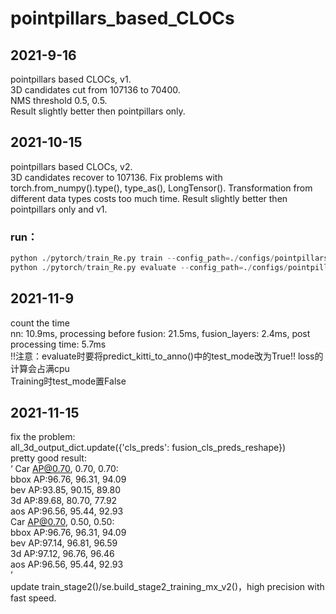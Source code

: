 # pointpillars_based_CLOCs

## 2021-9-16
pointpillars based CLOCs,  v1.   
3D candidates cut from 107136 to 70400.   
NMS threshold 0.5, 0.5.   
Result slightly better then pointpillars only.


## 2021-10-15
pointpillars based CLOCs,  v2.   
3D candidates recover to 107136.
Fix problems with torch.from_numpy().type(), type_as(), LongTensor(). Transformation from different data types costs too much time.
Result slightly better then pointpillars only and v1.  


### run：
```python
python ./pytorch/train_Re.py train --config_path=./configs/pointpillars/car/CLOCs_xyres_16.proto --model_dir=model_dirs/model_dir_CLOCs_temp --pickle_result=True
python ./pytorch/train_Re.py evaluate --config_path=./configs/pointpillars/car/CLOCs_xyres_16.proto --model_dir=model_dirs/model_dir_CLOCs --pickle_result=True/False
```

## 2021-11-9
count the time   
nn: 10.9ms, processing before fusion: 21.5ms, fusion_layers: 2.4ms, post processing time: 5.7ms   
!!注意：evaluate时要将predict_kitti_to_anno()中的test_mode改为True!! loss的计算会占满cpu  
Training时test_mode置False


## 2021-11-15
fix the problem:  
all_3d_output_dict.update({'cls_preds': fusion_cls_preds_reshape})     
pretty good result:   
‘
Car AP@0.70, 0.70, 0.70:  
bbox AP:96.76, 96.31, 94.09  
bev  AP:93.85, 90.15, 89.80  
3d   AP:89.68, 80.70, 77.92  
aos  AP:96.56, 95.44, 92.93  
Car AP@0.70, 0.50, 0.50:  
bbox AP:96.76, 96.31, 94.09  
bev  AP:97.14, 96.81, 96.59  
3d   AP:97.12, 96.76, 96.46  
aos  AP:96.56, 95.44, 92.93  
’  
update train_stage2()/se.build_stage2_training_mx_v2()，high precision with fast speed.